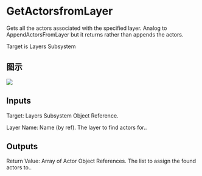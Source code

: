 # GetActorsfromLayer

Gets all the actors associated with the specified layer. Analog to AppendActorsFromLayer but it returns rather than appends the actors.

Target is Layers Subsystem

## 图示

![]($-20221218-19374756.png)

## Inputs

Target: Layers Subsystem Object Reference.

Layer Name: Name (by ref). The layer to find actors for..  

## Outputs

Return Value: Array of Actor Object References. The list to assign the found actors to..

